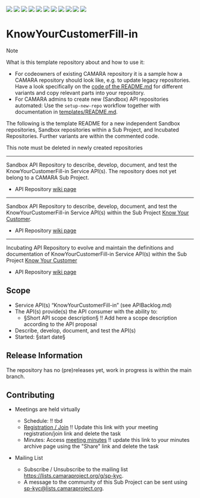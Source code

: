 <a href="https://github.com/camaraproject/KnowYourCustomerFill-in/commits/" title="Last Commit"><img src="https://img.shields.io/github/last-commit/camaraproject/KnowYourCustomerFill-in?style=plastic"></a>
<a href="https://github.com/camaraproject/KnowYourCustomerFill-in/issues" title="Open Issues"><img src="https://img.shields.io/github/issues/camaraproject/KnowYourCustomerFill-in?style=plastic"></a>
<a href="https://github.com/camaraproject/KnowYourCustomerFill-in/pulls" title="Open Pull Requests"><img src="https://img.shields.io/github/issues-pr/camaraproject/KnowYourCustomerFill-in?style=plastic"></a>
<a href="https://github.com/camaraproject/KnowYourCustomerFill-in/graphs/contributors" title="Contributors"><img src="https://img.shields.io/github/contributors/camaraproject/KnowYourCustomerFill-in?style=plastic"></a>
<a href="https://github.com/camaraproject/KnowYourCustomerFill-in" title="Repo Size"><img src="https://img.shields.io/github/repo-size/camaraproject/KnowYourCustomerFill-in?style=plastic"></a>
<a href="https://github.com/camaraproject/KnowYourCustomerFill-in/blob/main/LICENSE" title="License"><img src="https://img.shields.io/badge/License-Apache%202.0-green.svg?style=plastic"></a>
<a href="https://github.com/camaraproject/KnowYourCustomerFill-in/releases/latest" title="Latest Release"><img src="https://img.shields.io/github/release/camaraproject/KnowYourCustomerFill-in?style=plastic"></a>
<a href="https://github.com/camaraproject/Governance/blob/main/ProjectStructureAndRoles.md" title="Sandbox API Repository"><img src="https://img.shields.io/badge/Sandbox%20API%20Repository-yellow?style=plastic"></a>
<a href="https://github.com/camaraproject/Governance/blob/main/ProjectStructureAndRoles.md" title="Incubating API Repository"><img src="https://img.shields.io/badge/Incubating%20API%20Repository-green?style=plastic"></a>
<a href="https://github.com/camaraproject/Governance/blob/main/ProjectStructureAndRoles.md" title="Graduated API Repository"><img src="https://img.shields.io/badge/Graduated%20API%20Repository-silver?style=plastic"></a>
<a href="https://github.com/camaraproject/Governance/blob/main/ProjectStructureAndRoles.md" title="Working Group"><img src="https://img.shields.io/badge/Working%20Group-red?style=plastic"></a>
<!-- Choose one of the above four alternative badges and then delete the remaining ones including this task -->

# KnowYourCustomerFill-in

> [!NOTE]
> What is this template repository about and how to use it:
>
> * For codeowners of existing CAMARA repository it is a sample how a CAMARA repository should look like, e.g. to update legacy repositories. Have a look specifically on the [code of the README.md](https://github.com/camaraproject/Template_API_Repository/blob/main/README.md?plain=1) for different variants and copy relevant parts into your repository.
> * For CAMARA admins to create new (Sandbox) API repositories automated: Use the `setup-new-repo` workflow together with documentation in [templates/README.md](templates/README.md).
>
> The following is the template README for a new independent Sandbox repositories, Sandbox repositories within a Sub Project, and Incubated Repositories. Further variants are within the commented code.
>
> This note must be deleted in newly created repositories

---
<!-- Choose one of the following alternatives and then delete this task -->

<!-- Alternative for new, independent Sandbox API Repositories. Choose the "Sandbox" badge above -->
Sandbox API Repository to describe, develop, document, and test the KnowYourCustomerFill-in Service API(s). The repository does not yet belong to a CAMARA Sub Project.

* API Repository [wiki page](https://lf-camaraproject.atlassian.net/wiki/x/I4DGB)

---
<!-- Alternative for Sandbox API Repositories within the context of an existing Sub Project. Choose the "Sandbox" badge above -->

Sandbox API Repository to describe, develop, document, and test the KnowYourCustomerFill-in Service API(s) within the Sub Project [Know Your Customer](https://lf-camaraproject.atlassian.net/wiki/x/I4DGB).

* API Repository [wiki page](https://lf-camaraproject.atlassian.net/wiki/x/I4DGB)

---
<!-- Alternative for Incubating API Repositories (always part of Sub Project, potentially created as part of the Incubation). Choose the "Incubating" badge. Change the repository topic to "incubating-api-repository" --> 

Incubating API Repository to evolve and maintain the definitions and documentation of KnowYourCustomerFill-in Service API(s) within the Sub Project [Know Your Customer](https://lf-camaraproject.atlassian.net/wiki/x/I4DGB)

* API Repository [wiki page](https://lf-camaraproject.atlassian.net/wiki/x/I4DGB)

<!-- for Graduation of an API Repository replace "Incubating" with "Graduated" and don't forget to exchange the badge :-) -->

<!-- Alternative if the repository will be used for a working group - in this case further points, e.g. the scope, of this template need to be adapted:

Repository for xxx of the Know Your Customer Working Group"

* Working Group [wiki home page](https://lf-camaraproject.atlassian.net/wiki/x/I4DGB) 

-->

## Scope

* Service API(s) “KnowYourCustomerFill-in” (see APIBacklog.md) 
* The API(s) provide(s) the API consumer with the ability to:  
  * §Short API scope description§ !! Add here a scope description according to the API proposal
* Describe, develop, document, and test the API(s)
* Started: §start date§
<!-- * Incubating stage since: {{incubation date}} --> 

## Release Information

The repository has no (pre)releases yet, work in progress is within the main branch.
<!-- Optional: an explicit listing of the latest (pre-)release with additional information, e.g. links to the API definitions -->
<!-- In addition use/uncomment one or multiple the following alternative options when becoming applicable -->
<!-- Pre-releases of this sub project are available in https://github.com/camaraproject/KnowYourCustomerFill-in/releases -->
<!-- The latest public release is available here: https://github.com/camaraproject/KnowYourCustomerFill-in/releases/latest -->
<!-- For changes see [CHANGELOG.md](https://github.com/camaraproject/KnowYourCustomerFill-in/blob/main/CHANGELOG.md) -->

## Contributing

* Meetings are held virtually <!-- for new, independent Sandbox API repositories request a meeting link from the LF admin team or replace the information with the existing meeting information of the Sub Project -->

  * Schedule: !! tbd
  * [Registration / Join](https://zoom-lfx.platform.linuxfoundation.org/meetings/telcoapi) !! Update this link with your meeting registration/join link and delete the task
  * Minutes: Access [meeting minutes](https://lf-camaraproject.atlassian.net/wiki/x/I4DGB) !! update this link to your minutes archive page using the "Share" link and delete the task
* Mailing List
  <!-- Note: the `mailinglistname` is either already existing (for API Repositories within a Sub Projects) or will be created by the CAMARA Admin Team. -->
  * Subscribe / Unsubscribe to the mailing list <https://lists.camaraproject.org/g/sp-kyc>.
  * A message to the community of this Sub Project can be sent using <sp-kyc@lists.camaraproject.org>.
